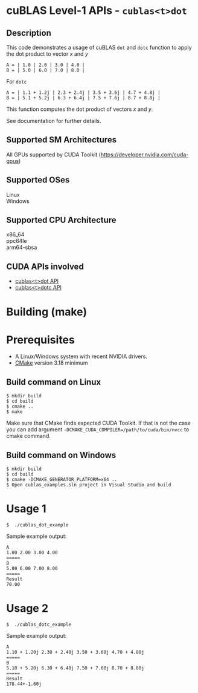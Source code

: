 # cuBLAS Level-1 APIs - `cublas<t>dot`

## Description

This code demonstrates a usage of cuBLAS `dot` and `dotc` function to apply the dot product to vector _x_ and _y_

```
A = | 1.0 | 2.0 | 3.0 | 4.0 |
B = | 5.0 | 6.0 | 7.0 | 8.0 |
```

For `dotc`
```
A = | 1.1 + 1.2j | 2.3 + 2.4j | 3.5 + 3.6j | 4.7 + 4.8j |
B = | 5.1 + 5.2j | 6.3 + 6.4j | 7.5 + 7.6j | 8.7 + 8.8j |
```

This function computes the dot product of vectors _x_ and _y_.

See documentation for further details.

## Supported SM Architectures

All GPUs supported by CUDA Toolkit (https://developer.nvidia.com/cuda-gpus)  

## Supported OSes

Linux  
Windows

## Supported CPU Architecture

x86_64  
ppc64le  
arm64-sbsa

## CUDA APIs involved
- [cublas\<t>dot  API](https://docs.nvidia.com/cuda/cublas/index.html#cublas-lt-t-gt-dot)
- [cublas\<t>dotc  API](https://docs.nvidia.com/cuda/cublas/index.html#cublas-lt-t-gt-dot)

# Building (make)

# Prerequisites
- A Linux/Windows system with recent NVIDIA drivers.
- [CMake](https://cmake.org/download) version 3.18 minimum

## Build command on Linux
```
$ mkdir build
$ cd build
$ cmake ..
$ make
```
Make sure that CMake finds expected CUDA Toolkit. If that is not the case you can add argument `-DCMAKE_CUDA_COMPILER=/path/to/cuda/bin/nvcc` to cmake command.

## Build command on Windows
```
$ mkdir build
$ cd build
$ cmake -DCMAKE_GENERATOR_PLATFORM=x64 ..
$ Open cublas_examples.sln project in Visual Studio and build
```

# Usage 1
```
$  ./cublas_dot_example
```

Sample example output:

```
A
1.00 2.00 3.00 4.00
=====
B
5.00 6.00 7.00 8.00
=====
Result
70.00
```

# Usage 2
```
$  ./cublas_dotc_example
```

Sample example output:

```
A
1.10 + 1.20j 2.30 + 2.40j 3.50 + 3.60j 4.70 + 4.80j
=====
B
5.10 + 5.20j 6.30 + 6.40j 7.50 + 7.60j 8.70 + 8.80j
=====
Result
178.44+-1.60j
```
